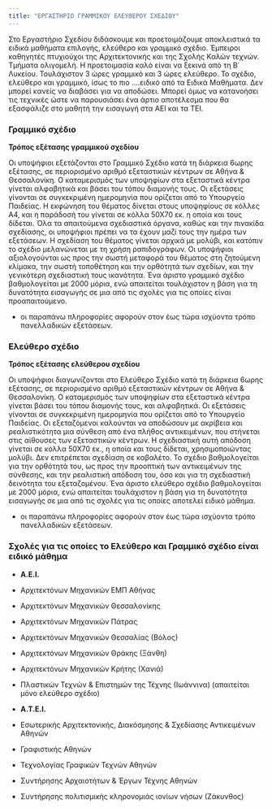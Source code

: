 ```yaml
---
title: "ΕΡΓΑΣΤΗΡΙΟ ΓΡΑΜΜΙΚΟΥ ΕΛΕΥΘΕΡΟΥ ΣΧΕΔΙΟΥ"
---
```


Στο Εργαστήριο Σχεδίου διδάσκουμε και προετοιμάζουμε αποκλειστικά τα ειδικά μαθήματα επιλογής, ελεύθερο και γραμμικό σχέδιο.
Έμπειροι καθηγητές πτυχιούχοι της Αρχιτεκτονικής και της Σχολής Καλών τεχνών.
Τμήματα ολιγομελή.
Η προετοιμασία καλό είναι να ξεκινά από τη Β΄ Λυκείου.  Τουλάχιστον 3 ώρες γραμμικό και 3 ώρες ελεύθερο.
Το σχέδιο, ελεύθερο και γραμμικό, ίσως το πιο ….ειδικό από τα Ειδικά Μαθήματα. Δεν μπορεί κανείς να διαβάσει για να αποδώσει. Μπορεί όμως να κατανοήσει τις τεχνικές ώστε να παρουσιάσει ένα άρτιο αποτέλεσμα που θα εξασφάλιζε στο μαθητή την εισαγωγή στα ΑΕΙ και τα ΤΕΙ. 

### Γραμμικό σχέδιο
**Τρόπος εξέτασης γραμμικού σχεδίου**

Οι υποψήφιοι εξετάζονται στο Γραμμικό Σχέδιο κατά τη διάρκεια 6ωρης εξέτασης, σε περιορισμένο αριθμό εξεταστικών κέντρων σε Αθήνα & Θεσσαλονίκη. Ο καταμερισμός των υποψηφίων στα εξεταστικά κέντρα γίνεται αλφαβητικά και βάσει του τόπου διαμονής τους. 
Οι εξετάσεις γίνονται σε συγκεκριμένη ημερομηνία που ορίζεται από το Υπουργείο Παιδείας.
Η εκφώνηση του θέματος δίνεται στους υποψηφίους σε κόλλες Α4, και η παράδοσή του γίνεται σε κόλλα 50Χ70 εκ. η οποία και τους δίδεται. Όλα τα απαιτούμενα σχεδιαστικά όργανα, καθώς και την πινακίδα σχεδίασης, οι υποψήφιοι πρέπει να τα έχουν μαζί τους την ημέρα των εξετάσεων. 
Η σχεδίαση του θέματος γίνεται αρχικά με μολύβι, και κατόπιν το σχέδιο μελανώνεται με τη χρήση ραπιδογράφων.
Οι υποψήφιοι αξιολογούνται ως προς την σωστή μεταφορά του θέματος στη ζητούμενη κλίμακα, την σωστή τοποθέτηση και την ορθότητά των σχεδίων, και την γενικότερη σχεδιαστική τους ικανότητα.
Ένα άριστο γραμμικό σχέδιο βαθμολογείται με 2000 μόρια, ενώ απαιτείται τουλάχιστον η βάση για τη δυνατότητα εισαγωγής σε μια από τις σχολές για τις οποίες είναι προαπαιτούμενο.
* οι παραπάνω πληροφορίες αφορούν στον έως τώρα ισχύοντα τρόπο πανελλαδικών εξετάσεων.

### Eλεύθερο σχέδιο

**Τρόπος εξέτασης ελεύθερου σχεδίου**

Οι υποψήφιοι διαγωνίζονται στο Ελεύθερο Σχέδιο κατά τη διάρκεια 6ωρης εξέτασης, σε περιορισμένο αριθμό εξεταστικών κέντρων σε Αθήνα & Θεσσαλονίκη. Ο καταμερισμός των υποψηφίων στα εξεταστικά κέντρα γίνεται βάσει του τόπου διαμονής τους, και αλφαβητικά. 
Οι εξετάσεις γίνονται σε συγκεκριμένη ημερομηνία που ορίζεται από το Υπουργείο Παιδείας.
Οι εξεταζόμενοι καλούνται να αποδώσουν με ακρίβεια και ρεαλιστικότητα μια σύνθεση από ένα πλήθος αντικειμένων, που στήνεται στις αίθουσες των εξεταστικών κέντρων. Η σχεδιαστική αυτή απόδοση γίνεται σε κόλλα 50Χ70 εκ., η οποία και τους δίδεται, χρησιμοποιώντας μολύβι. Δεν επιτρέπεται σχεδίαση σε καβαλέτο.
Το σχέδιο βαθμολογείται για την ορθότητά του, ως προς την προοπτική των αντικειμένων της σύνθεσης, και την ρεαλιστική απόδοση του, όσο και για τη σχεδιαστική δεινότητα του εξεταζομένου. 
Ένα άριστο ελεύθερο σχέδιο βαθμολογείται με 2000 μόρια, ενώ απαιτείται τουλάχιστον η βάση για τη δυνατότητα εισαγωγής σε μια από τις σχολές για τις οποίες αποτελεί ειδικό μάθημα.
* οι παραπάνω πληροφορίες αφορούν στον έως τώρα ισχύοντα τρόπο πανελλαδικών εξετάσεων.

### Σχολές για τις οποίες το Ελεύθερο και Γραμμικό σχέδιο είναι ειδικό μάθημα

- **Α.Ε.Ι.**
- Αρχιτεκτόνων Μηχανικών ΕΜΠ Αθήνας
- Αρχιτεκτόνων Μηχανικών Θεσσαλονίκης
- Αρχιτεκτόνων Μηχανικών Πάτρας
- Αρχιτεκτόνων Μηχανικών Θεσσαλίας (Βόλος)
- Αρχιτεκτόνων Μηχανικών Θράκης (Ξάνθη)
- Αρχιτεκτόνων Μηχανικών Κρήτης (Χανιά)
- Πλαστικών Τεχνών & Επιστημών της Τέχνης (Ιωάννινα) (απαιτείται μόνο ελεύθερο σχέδιο)


- **Α.Τ.Ε.Ι.**
- Εσωτερικής Αρχιτεκτονικής, Διακόσμησης & Σχεδίασης Αντικειμένων Αθηνών
- Γραφιστικής Αθηνών
- Τεχνολογίας Γραφικών Τεχνών Αθηνών
- Συντήρησης Αρχαιοτήτων & Έργων Τέχνης Αθηνών
- Συντήρησης πολιτισμικής κληρονομιάς ιονίων νήσων (Ζάκυνθος)